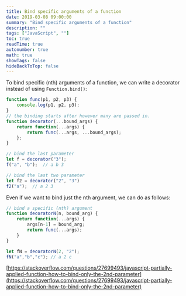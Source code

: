 ```yaml
---
title: Bind specific arguments of a function
date: 2019-03-08 09:00:00
summary: "Bind specific arguments of a function"
description: ""
tags: ["JavaScript", ""]
toc: true
readTime: true
autonumber: true
math: true
showTags: false
hideBackToTop: false
---
```


To bind specific (nth) arguments of a function, we can write a decorator instead of using `Function.bind()`:

```js
function func(p1, p2, p3) {
    console.log(p1, p2, p3);
}
// the binding starts after however many are passed in.
function decorator(...bound_args) {
    return function(...args) {
        return func(...args, ...bound_args);
    };
}

// bind the last parameter
let f = decorator("3");
f("a", "b");  // a b 3

// bind the last two parameter
let f2 = decorator("2", "3")
f2("a");  // a 2 3
```

Even if we want to bind just the nth argument, we can do as follows:

```js
// bind a specific (nth) argument
function decoratorN(n, bound_arg) {
    return function(...args) {
        args[n-1] = bound_arg;
        return func(...args);
    }
}

let fN = decoratorN(2, "2");
fN("a","b","c"); // a 2 c
```

[https://stackoverflow.com/questions/27699493/javascript-partially-applied-function-how-to-bind-only-the-2nd-parameter](https://stackoverflow.com/questions/27699493/javascript-partially-applied-function-how-to-bind-only-the-2nd-parameter)
